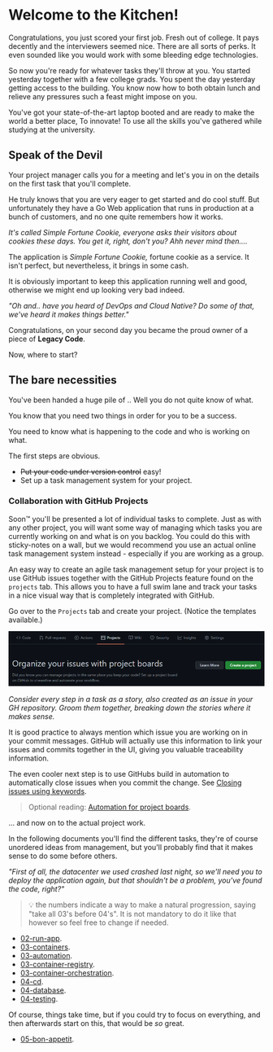 # Welcome to the Kitchen!

Congratulations, you just scored your first job. Fresh out of college.
It pays decently and the interviewers seemed nice. There are all sorts of perks.
It even sounded like you would work with some bleeding edge technologies.

So now you're ready for whatever tasks they'll throw at you.
You started yesterday together with a few college grads.
You spent the day yesterday getting access to the building.
You know now how to both obtain lunch and relieve any pressures such a feast might impose on you.

You've got your state-of-the-art laptop booted and are ready to make the world a better place,
To innovate! To use all the skills you've gathered while studying at the university.

## Speak of the Devil

Your project manager calls you for a meeting and let's you in on the details on the first task that you'll complete.

He truly knows that you are very eager to get started and do cool stuff.
But unfortunately they have a Go Web application that runs in production at a bunch of customers,
and no one quite remembers how it works.

_It's called Simple Fortune Cookie, everyone asks their visitors about cookies these days.
You get it, right, don't you? Ahh never mind then...._

The application is _Simple Fortune Cookie,_ fortune cookie as a service.
It isn't perfect, but nevertheless, it brings in some cash.

It is obviously important to keep this application running well and good,
otherwise we might end up looking very bad indeed.

_"Oh and.. have you heard of DevOps and Cloud Native? Do some of that,
we've heard it makes things better."_

Congratulations, on your second day you became the proud owner of a piece of **Legacy Code**.

Now, where to start?

## The bare necessities

You've been handed a huge pile of .. Well you do not quite know of what.

You know that you need two things in order for you to be a success.

You need to know what is happening to the code and who is working on what.

The first steps are obvious.

- ~~Put your code under version control~~ easy!
- Set up a task management system for your project.

### Collaboration with GitHub Projects

Soon™ you'll be presented a lot of individual tasks to complete.
Just as with any other project, you will want some way of managing which tasks you are currently working on and what is on you backlog.
You could do this with sticky-notes on a wall,
but we would recommend you use an actual online task management system instead - especially if you are working as a group.

An easy way to create an agile task management setup for your project
is to use GitHub issues together with the GitHub Projects feature
found on the `projects` tab.
This allows you to have a full swim lane and track your tasks
in a nice visual way that is completely integrated with GitHub.

Go over to the `Projects` tab and create your project.
(Notice the templates available.)

![Create project](./images/create-project.png)

_Consider every step in a task as a story,
also created as an issue in your GH repository.
Groom them together, breaking down the stories where it makes sense._

It is good practice to always mention which issue you are working on
in your commit messages. GitHub will actually use this information to
link your issues and commits together in the UI,
giving you valuable traceability information.

The even cooler next step is to use GitHubs build in automation to automatically close issues when you commit the change. See [Closing issues using keywords](https://help.github.com/en/articles/closing-issues-using-keywords).

> Optional reading: [Automation for project boards](https://help.github.com/en/articles/about-automation-for-project-boards).

... and now on to the actual project work.

In the following documents you'll find the different tasks,
they're of course unordered ideas from management,
but you'll probably find that it makes sense to do some before others.

_"First of all, the datacenter we used crashed last night,
    so we'll need you to deploy the application again,
    but that shouldn't be a problem, you've found the code, right?"_

> :bulb: the numbers indicate a way to make a natural progression, saying "take all 03's before 04's". It is not mandatory to do it like that however so feel free to change if needed.

- [02-run-app](./02-run-app.md).
- [03-containers](./03-containers.md).
- [03-automation](./03-automation.md).
- [03-container-registry](./03-container-registry.md).
- [03-container-orchestration](./03-container-orchestration.md).
- [04-cd](./04-cd.md).
- [04-database](./04-database.md).
- [04-testing](./04-testing.md).

Of course, things take time,
    but if you could try to focus on everything,
    and then afterwards start on this, that would be _so_ great.

- [05-bon-appetit](./05-bon-appetit.md).
